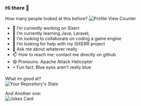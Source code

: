 ### Hi there 👋

<!--
**JCOCA-Tech/JCOCA-Tech** is a ✨ _special_ ✨ repository because its `README.md` (this file) appears on your GitHub profile.

Here are some ideas to get you started:
-->

How many people looked at this before? ![Profile View Counter](https://komarev.com/ghpvc/?username=JCOCA-Tech)

- 🔭 I’m currently working on Sixerr
- 🌱 I’m currently learning Java, Laravel,
- 👯 I’m looking to collaborate on coding a game engine
- 🤔 I’m looking for help with my SIXERR project
- 💬 Ask me about whatever really
- 📫 How to reach me: contact me directly on github
- 😄 Pronouns: Apache Attack Helicopter
- ⚡ Fun fact: Blue eyes aren't really blue

What im good at?<br>
![Your Repository's Stats](https://github-readme-stats.vercel.app/api/top-langs/?username=JCOCA-Tech&theme=blue-green)

And Another one:<br>
![Jokes Card](https://readme-jokes.vercel.app/api)
